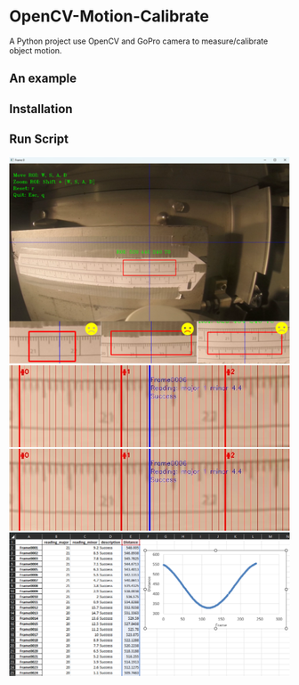 # OpenCV-Motion-Calibrate
A Python project use OpenCV and GoPro camera to measure/calibrate object motion.  

## An example

## Installation 

## Run Script

<img src="https://github.com/EricMa24/OpenCV-Motion-Measure/blob/master/img/roi_selector.png" alt="GitHub Logo" width="700">

<img src="https://github.com/EricMa24/OpenCV-Motion-Measure/blob/master/img/demo_result1.jpg" alt="GitHub Logo" width="600">
<img src="https://github.com/EricMa24/OpenCV-Motion-Measure/blob/master/img/demo_result1.jpg" alt="GitHub Logo" width="600">

<img src="https://github.com/EricMa24/OpenCV-Motion-Measure/blob/master/img/motion_results.png" alt="GitHub Logo" width="700">
